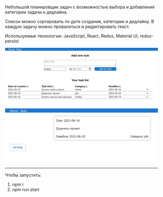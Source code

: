 Небольшой планировщик задач с возможностью выбора и добавления категории задачи и дедлайна. 

Список можно сортировать по дате создания, категории и дедлайну. В каждую задачу можно провалиться и редактировать текст.

Используемые технологии: JavaScript, React, Redux, Material UI, redux-persist

![app view](https://github.com/Shchekatya/taskApp2/blob/main/screenshots/Screenshot_31.jpg)
![task card](https://github.com/Shchekatya/taskApp2/blob/main/screenshots/Screenshot_32.jpg)

***
Чтобы запустить: 
1.	npm i 
2.	npm run start